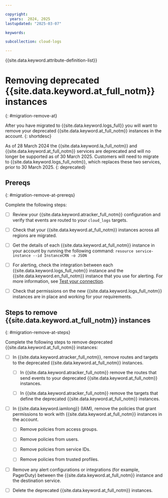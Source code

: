 ```yaml
---

copyright:
  years:  2024, 2025
lastupdated: "2025-03-07"

keywords:

subcollection: cloud-logs

---
```


{{site.data.keyword.attribute-definition-list}}


# Removing deprecated {{site.data.keyword.at_full_notm}} instances
{: #migration-remove-at}

After you have migrated to {{site.data.keyword.logs_full}} you will want to remove your deprecated {{site.data.keyword.at_full_notm}} instances in the account.
{: shortdesc}

As of 28 March 2024 the {{site.data.keyword.la_full_notm}} and {{site.data.keyword.at_full_notm}} services are deprecated and will no longer be supported as of 30 March 2025. Customers will need to migrate to {{site.data.keyword.logs_full_notm}}, which replaces these two services, prior to 30 March 2025.
{: deprecated}

## Prereqs
{: #migration-remove-at-prereqs}

Complete the following steps:

- [ ] Review your {{site.data.keyword.atracker_full_notm}} configuration and verify that events are routed to your `cloud_logs` targets.

- [ ]  Check that your {{site.data.keyword.at_full_notm}} instances across all regions are migrated.

- [ ] Get the details of each {{site.data.keyword.at_full_notm}} instance in your account by running the following command: `resource service-instance --id InstanceCRN -o JSON`

- [ ] For alerting, check the integration between each {{site.data.keyword.logs_full_notm}} instance and the {{site.data.keyword.en_full_notm}} instance that you use for alerting. For more information, see [Test your connection](/docs/cloud-logs?topic=cloud-logs-event-notifications-configure#event-notifications-configure-next).

- [ ] Check that permissions on the new {{site.data.keyword.logs_full_notm}} instances are in place and working for your requirements.


## Steps to remove {{site.data.keyword.at_full_notm}} instances
{: #migration-remove-at-steps}

Complete the following steps to remove deprecated {{site.data.keyword.at_full_notm}} instances:

- [ ] In {{site.data.keyword.atracker_full_notm}}, remove routes and targets to the deprecated {{site.data.keyword.at_full_notm}} instances.

    - [ ] In {{site.data.keyword.atracker_full_notm}} remove the routes that send events to your deprecated {{site.data.keyword.at_full_notm}} instances.

    - [ ] In {{site.data.keyword.atracker_full_notm}} remove the targets that define the deprecated {{site.data.keyword.at_full_notm}} instances.

- [ ] In {{site.data.keyword.iamlong}} (IAM), remove the policies that grant permissions to work with {{site.data.keyword.at_full_notm}} instances in the account.

    - [ ] Remove policies from access groups.

    - [ ] Remove policies from users.

    - [ ] Remove policies from service IDs.

    - [ ] Remove policies from trusted profiles.

- [ ] Remove any alert configurations or integrations (for example, PagerDuty) between the {{site.data.keyword.at_full_notm}} instance and the destination service.

- [ ] Delete the deprecated {{site.data.keyword.at_full_notm}} instances.

